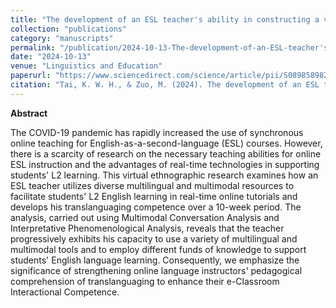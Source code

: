 ```yaml
---
title: "The development of an ESL teacher's ability in constructing a virtual translanguaging space in synchronous online language tutorials"
collection: "publications"
category: "manuscripts"
permalink: "/publication/2024-10-13-The-development-of-an-ESL-teacher's-ability-in-constructing-a-virtual-translanguaging-space-in-synchronous-online-language-tutorials"
date: "2024-10-13"
venue: "Linguistics and Education"
paperurl: "https://www.sciencedirect.com/science/article/pii/S0898589824000445"
citation: "Tai, K. W. H., & Zuo, M. (2024). The development of an ESL teacher's ability in constructing a virtual translanguaging space in synchronous online language tutorials.<i>Linguistics and Education</i>, 83, 101311. https://doi.org/10.1016/j.linged.2024.101311"
---
```

<!-- more -->

**Abstract** <br>

The COVID-19 pandemic has rapidly increased the use of synchronous online teaching for English-as-a-second-language (ESL) courses. However, there is a scarcity of research on the necessary teaching abilities for online ESL instruction and the advantages of real-time technologies in supporting students' L2 learning. This virtual ethnographic research examines how an ESL teacher utilizes diverse multilingual and multimodal resources to facilitate students' L2 English learning in real-time online tutorials and develops his translanguaging competence over a 10-week period. The analysis, carried out using Multimodal Conversation Analysis and Interpretative Phenomenological Analysis, reveals that the teacher progressively exhibits his capacity to use a variety of multilingual and multimodal tools and to employ different funds of knowledge to support students' English language learning. Consequently, we emphasize the significance of strengthening online language instructors' pedagogical comprehension of translanguaging to enhance their e-Classroom Interactional Competence.

